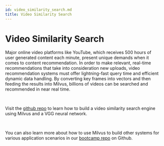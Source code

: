 ```yaml
---
id: video_similarity_search.md
title: Video Similarity Search
---
```


# Video Similarity Search

Major online video platforms like YouTube, which receives 500 hours of user generated content each minute, present unique demands when it comes to content recommendation. In order to make relevant, real-time recommendations that take into consideration new uploads, video recommendation systems must offer lightning-fast query time and efficient dynamic data handling. By converting key frames into vectors and then feeding the results into Milvus, billions of videos can be searched and recommended in near real time.

<br/>

Visit the [github repo](https://github.com/milvus-io/bootcamp/tree/master/solutions/video_similarity_search) to learn how to build a video similarity search engine using Milvus and a VGG neural network.

<br/>

You can also learn more about how to use Milvus to build other systems for various application scenarios in our [bootcamp repo](https://github.com/milvus-io/bootcamp) on Github.
